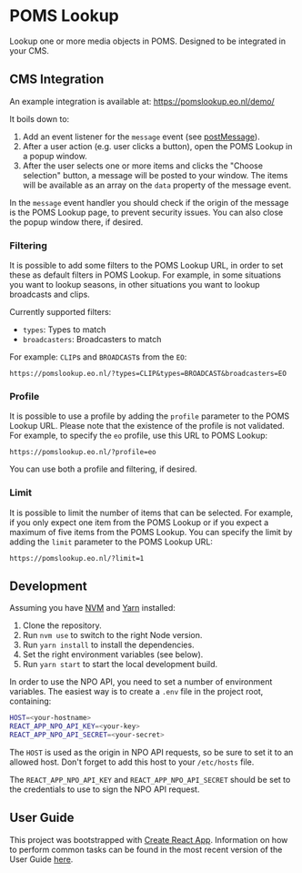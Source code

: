 # POMS Lookup

Lookup one or more media objects in POMS. Designed to be integrated in your CMS.

## CMS Integration

An example integration is available at: https://pomslookup.eo.nl/demo/

It boils down to:

1. Add an event listener for the `message` event (see [postMessage](https://developer.mozilla.org/en-US/docs/Web/API/Window/postMessage#The_dispatched_event)).
2. After a user action (e.g. user clicks a button), open the POMS Lookup in a popup window.
3. After the user selects one or more items and clicks the "Choose selection" button, a message will be posted to your window. The items will be available as an array on the `data` property of the message event.

In the `message` event handler you should check if the origin of the message is the POMS Lookup page, to prevent security issues. You can also close the popup window there, if desired.

### Filtering

It is possible to add some filters to the POMS Lookup URL, in order to set these as default filters in POMS Lookup. For example, in some situations you want to lookup seasons, in other situations you want to lookup broadcasts and clips.

Currently supported filters:

- `types`: Types to match
- `broadcasters`: Broadcasters to match

For example: `CLIP`s and `BROADCAST`s from the `EO`:

```
https://pomslookup.eo.nl/?types=CLIP&types=BROADCAST&broadcasters=EO
```

### Profile

It is possible to use a profile by adding the `profile` parameter to the POMS Lookup URL. Please note that the existence of the profile is not validated. For example, to specify the `eo` profile, use this URL to POMS Lookup:

```
https://pomslookup.eo.nl/?profile=eo
```

You can use both a profile and filtering, if desired.

### Limit

It is possible to limit the number of items that can be selected. For example, if you only expect one item from the POMS Lookup or if you expect a maximum of five items from the POMS Lookup. You can specify the limit by adding the `limit` parameter to the POMS Lookup URL:

```
https://pomslookup.eo.nl/?limit=1
```

## Development

Assuming you have [NVM](https://github.com/creationix/nvm) and [Yarn](https://yarnpkg.com/lang/en/) installed:

1. Clone the repository.
2. Run `nvm use` to switch to the right Node version.
3. Run `yarn install` to install the dependencies.
4. Set the right environment variables (see below).
4. Run `yarn start` to start the local development build.

In order to use the NPO API, you need to set a number of environment variables. The easiest way is to create a `.env` file in the project root, containing:

```bash
HOST=<your-hostname>
REACT_APP_NPO_API_KEY=<your-key>
REACT_APP_NPO_API_SECRET=<your-secret>
```

The `HOST` is used as the origin in NPO API requests, so be sure to set it to an allowed host. Don't forget to add this host to your `/etc/hosts` file.

The `REACT_APP_NPO_API_KEY` and `REACT_APP_NPO_API_SECRET` should be set to the credentials to use to sign the NPO API request.

## User Guide

This project was bootstrapped with [Create React App](https://github.com/facebookincubator/create-react-app). Information on how to perform common tasks can be found in the most recent version of the User Guide [here](https://github.com/facebookincubator/create-react-app/blob/master/packages/react-scripts/template/README.md).
